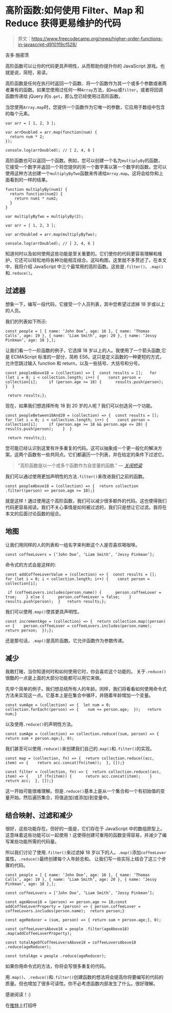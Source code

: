 # 高阶函数:如何使用 Filter、Map 和 Reduce 获得更易维护的代码

> 原文：<https://www.freecodecamp.org/news/higher-order-functions-in-javascript-d9101f9cf528/>

吉多·施密茨

高阶函数可以让你的代码更具声明性，从而帮助你提升你的 JavaScript 游戏。也就是说，简短，易读。

高阶函数是任何在执行时返回一个函数、将一个函数作为其一个或多个参数或者两者兼有的函数。如果您使用过任何一种`Array`方法，如`map`或`filter`，或者将回调函数传递给 jQuery 的`$.get`，那么您已经使用过高阶函数。

当您使用`Array.map`时，您提供一个函数作为它唯一的参数，它应用于数组中包含的每个元素。

```
var arr = [ 1, 2, 3 ];

var arrDoubled = arr.map(function(num) {
  return num * 2;
});

console.log(arrDoubled); // [ 2, 4, 6 ]
```

高阶函数也可以返回一个函数。例如，您可以创建一个名为`multiplyBy`的函数，它接受一个数字并返回一个将您提供的另一个数字乘以第一个数字的函数。您可以使用这种方法创建一个`multiplyByTwo`函数来传递给`Array.map`。这将会给你和上面看到的一样的结果。

```
function multiplyBy(num1) {
  return function(num2) {
    return num1 * num2;
  }
}

var multiplyByTwo = multiplyBy(2);

var arr = [ 1, 2, 3 ];

var arrDoubled = arr.map(multiplyByTwo);

console.log(arrDoubled); // [ 2, 4, 6 ]
```

知道何时以及如何使用这些功能是至关重要的。它们使你的代码更容易理解和维护。它还可以轻松地将各种功能相互结合。这叫构图，这里就不多赘述了。在本文中，我将介绍 JavaScript 中三个最常用的高阶函数。这些是`.filter()`、`.map()`和`.reduce()`。

## 过滤器

想象一下，编写一段代码，它接受一个人员列表，其中您希望过滤掉 18 岁或以上的人员。

我们的列表如下所示:

```
const people = [ { name: ‘John Doe’, age: 16 }, { name: ‘Thomas Calls’, age: 19 }, { name: ‘Liam Smith’, age: 20 }, { name: ‘Jessy Pinkman’, age: 18 },];
```

让我们看一个一阶函数的例子，它选择 18 岁以上的人。我使用了一个箭头函数,它是 ECMAScript 标准的一部分，简称 ES6。这只是定义函数的一种更短的方式，允许您跳过输入 function 和 return，以及一些括号、大括号和分号。

```
const peopleAbove18 = (collection) => {  const results = [];   for (let i = 0; i < collection.length; i++) {    const person = collection[i];     if (person.age >= 18) {      results.push(person);    }  }
```

```
 return results;};
```

现在，如果我们想选择所有 18 到 20 岁的人呢？我们可以创造另一个功能。

```
const peopleBetween18And20 = (collection) => {  const results = [];   for (let i = 0; i < collection.length; i++) {    const person = collection[i];     if (person.age >= 18 && person.age <= 20) {      results.push(person);    }  }
```

```
 return results;};
```

您可能已经认识到这里有许多重复的代码。这可以抽象成一个更一般化的解决方案。这两个函数有一些共同点。它们都遍历一个列表，并在给定的条件下过滤它。

> "高阶函数是以一个或多个函数作为自变量的函数." *— [关闭桥梁](https://clojurebridge.github.io/community-docs/docs/clojure/higher-order-function/)*

我们可以通过使用更加声明性的方法`.filter()`来改进我们之前的函数。

```
const peopleAbove18 = (collection) => {  return collection    .filter((person) => person.age >= 18);}
```

就是这样！通过使用这个高阶函数，我们可以减少很多额外的代码。这也使得我们代码更容易阅读。我们不关心事情是如何被过滤的，我们只是想让它过滤。我将在本文的后面讨论函数的组合。

## 地图

让我们用同样的人的列表和一组名字来判断这个人是否喜欢喝咖啡。

```
const coffeeLovers = [‘John Doe’, ‘Liam Smith’, ‘Jessy Pinkman’];
```

命令式的方式会是这样的:

```
const addCoffeeLoverValue = (collection) => {  const results = [];   for (let i = 0; i < collection.length; i++) {    const person = collection[i];
```

```
 if (coffeeLovers.includes(person.name)) {      person.coffeeLover = true;    } else {      person.coffeeLover = false;    }     results.push(person);  }   return results;};
```

我们可以使用`.map()`使其更具声明性。

```
const incrementAge = (collection) => {  return collection.map((person) => {    person.coffeeLover = coffeeLovers.includes(person.name);     return person;  });};
```

还是那句话，`.map()`是高阶函数。它允许函数作为参数传递。

## 减少

我敢打赌，当你知道何时和如何使用它时，你会喜欢这个功能的。
关于`.reduce()`很酷的一点是上面的大部分功能都可以用它来做。

先举个简单的例子。我们想总结所有人的年龄。同样，我们将看看如何使用命令式方法来实现这一点。它基本上是在集合中循环，并随着年龄增加一个变量。

```
const sumAge = (collection) => {  let num = 0;   collection.forEach((person) => {    num += person.age;  });   return num;}
```

以及使用`.reduce()`的声明性方法。

```
const sumAge = (collection) => collection.reduce((sum, person) => { return sum + person.age;}, 0);
```

我们甚至可以使用`.reduce()`来创建我们自己的`.map()`和`.filter()`的实现。

```
const map = (collection, fn) => {  return collection.reduce((acc, item) => {    return acc.concat(fn(item));  }, []);}
```

```
const filter = (collection, fn) => {  return collection.reduce((acc, item) => {    if (fn(item)) {      return acc.concat(item);    }     return acc;  }, []);}
```

这一开始可能很难理解。但是`.reduce()`基本上是从一个集合和一个有初始值的变量开始。然后遍历集合，将值追加(或添加)到变量中。

## 结合映射、过滤和减少

很好，这些功能存在。但好的一面是，它们存在于 JavaScript 中的数组原型上。这意味着这些功能可以一起使用！这使得创建可重用的函数变得容易，并减少了编写某些功能所需的代码量。

所以我们讨论了使用`.filter()`来过滤掉 18 岁以下的人。`.map()`添加`coffeeLover`属性，`.reduce()`最终创建每个人年龄总和。
让我们写一些实际上结合了这三个步骤的代码。

```
const people = [ { name: ‘John Doe’, age: 16 }, { name: ‘Thomas Calls’, age: 19 }, { name: ‘Liam Smith’, age: 20 }, { name: ‘Jessy Pinkman’, age: 18 },];
```

```
const coffeeLovers = [‘John Doe’, ‘Liam Smith’, ‘Jessy Pinkman’];
```

```
const ageAbove18 = (person) => person.age >= 18;const addCoffeeLoverProperty = (person) => { person.coffeeLover = coffeeLovers.includes(person.name);  return person;}
```

```
const ageReducer = (sum, person) => { return sum + person.age;}, 0);
```

```
const coffeeLoversAbove18 = people .filter(ageAbove18) .map(addCoffeeLoverProperty);
```

```
const totalAgeOfCoffeeLoversAbove18 = coffeeLoversAbove18 .reduce(ageReducer);
```

```
const totalAge = people .reduce(ageReducer);
```

如果你用命令式的方法，你将会写很多重复的代码。

用`.map()`、`.reduce()`和`.filter()`创建函数的想法将会提高你将要编写的代码的质量。但也增加了很多可读性。你不必考虑函数内部发生了什么。很好理解。

感谢阅读！:)

在[推特](https://twitter.com/guidsen)上打招呼